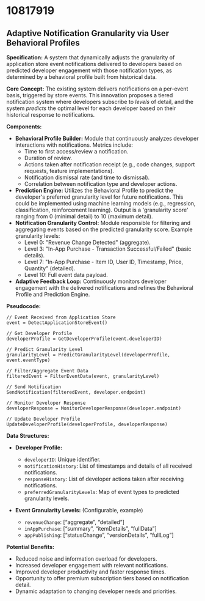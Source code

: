 # 10817919

## Adaptive Notification Granularity via User Behavioral Profiles

**Specification:** A system that dynamically adjusts the granularity of application store event notifications delivered to developers based on predicted developer engagement with those notification types, as determined by a behavioral profile built from historical data.

**Core Concept:** The existing system delivers notifications on a per-event basis, triggered by store events. This innovation proposes a tiered notification system where developers subscribe to *levels* of detail, and the system *predicts* the optimal level for each developer based on their historical response to notifications.

**Components:**

*   **Behavioral Profile Builder:** Module that continuously analyzes developer interactions with notifications. Metrics include:
    *   Time to first access/review a notification.
    *   Duration of review.
    *   Actions taken after notification receipt (e.g., code changes, support requests, feature implementations).
    *   Notification dismissal rate (and time to dismissal).
    *   Correlation between notification type and developer actions.
*   **Prediction Engine:**  Utilizes the Behavioral Profile to predict the developer's preferred granularity level for future notifications. This could be implemented using machine learning models (e.g., regression, classification, reinforcement learning).  Output is a 'granularity score' ranging from 0 (minimal detail) to 10 (maximum detail).
*   **Notification Granularity Control:** Module responsible for filtering and aggregating events based on the predicted granularity score.  Example granularity levels:
    *   Level 0:  "Revenue Change Detected" (aggregate).
    *   Level 3: "In-App Purchase - Transaction Successful/Failed" (basic details).
    *   Level 7: "In-App Purchase - Item ID, User ID, Timestamp, Price, Quantity" (detailed).
    *   Level 10: Full event data payload.
*   **Adaptive Feedback Loop:**  Continuously monitors developer engagement with the delivered notifications and refines the Behavioral Profile and Prediction Engine.

**Pseudocode:**

```
// Event Received from Application Store
event = DetectApplicationStoreEvent()

// Get Developer Profile
developerProfile = GetDeveloperProfile(event.developerID)

// Predict Granularity Level
granularityLevel = PredictGranularityLevel(developerProfile, event.eventType)

// Filter/Aggregate Event Data
filteredEvent = FilterEventData(event, granularityLevel)

// Send Notification
SendNotification(filteredEvent, developer.endpoint)

// Monitor Developer Response
developerResponse = MonitorDeveloperResponse(developer.endpoint)

// Update Developer Profile
UpdateDeveloperProfile(developerProfile, developerResponse)
```

**Data Structures:**

*   **Developer Profile:**
    *   `developerID`: Unique identifier.
    *   `notificationHistory`: List of timestamps and details of all received notifications.
    *   `responseHistory`: List of developer actions taken after receiving notifications.
    *   `preferredGranularityLevels`: Map of event types to predicted granularity levels.

*   **Event Granularity Levels:** (Configurable, example)
    *   `revenueChange`: [“aggregate”, “detailed”]
    *   `inAppPurchase`: [“summary”, “itemDetails”, “fullData”]
    *   `appPublishing`: [“statusChange”, “versionDetails”, “fullLog”]

**Potential Benefits:**

*   Reduced noise and information overload for developers.
*   Increased developer engagement with relevant notifications.
*   Improved developer productivity and faster response times.
*   Opportunity to offer premium subscription tiers based on notification detail.
*   Dynamic adaptation to changing developer needs and priorities.